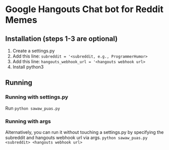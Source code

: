 # Google Hangouts Chat bot for Reddit Memes

## Installation (steps 1-3 are optional)
1. Create a settings.py
2. Add this line: `subreddit = '<subreddit, e.g., ProgrammerHumor>`
3. Add this line: `hangouts_webhook_url = '<hangouts webhook url>`
4. Install python3

## Running
### Running with settings.py
Run `python sawaw_puas.py`

### Running with args
Alternatively, you can run it without touching a settings.py by specifying the subreddit and hangouts webhook url via args.
`python sawaw_puas.py <subreddit> <hangouts webhook url>`
